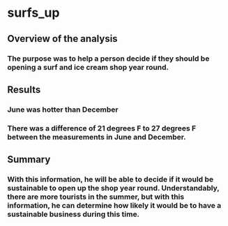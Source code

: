 # surfs_up
## Overview of the analysis
### The purpose was to help a person decide if they should be opening a surf and ice cream shop year round. 

## Results
### June was hotter than December
### There was a difference of 21 degrees F to 27 degrees F between the measurements in June and December. 

## Summary
### With this information, he will be able to decide if it would be sustainable to open up the shop year round. Understandably, there are more tourists in the summer, but with this information, he can determine how likely it would be to have a sustainable business during this time. 
